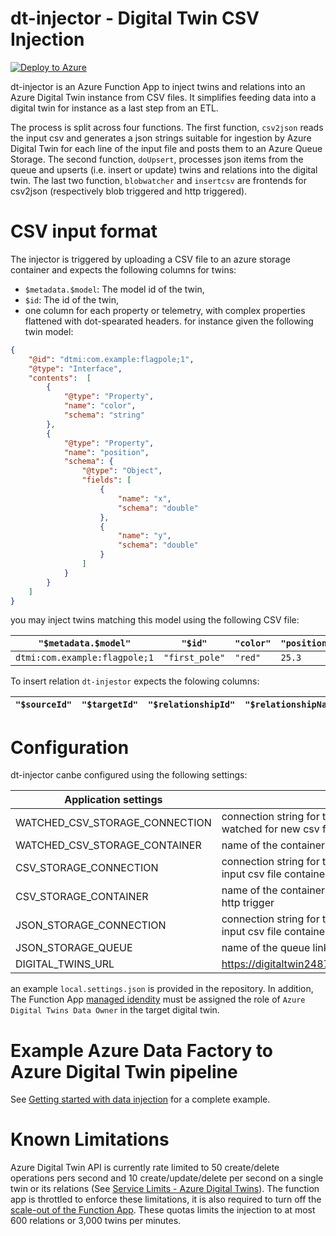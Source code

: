 # dt-injector - Digital Twin CSV Injection

[![Deploy to Azure](https://aka.ms/deploytoazurebutton)](https://portal.azure.com/#create/Microsoft.Template/uri/https%3A%2F%2Fraw.githubusercontent.com%2FCosmo-Tech%2Fazure-digital-twin-injector%2Fmain%2Fdeploy%2Fazuredeploy.json)

dt-injector is an Azure Function App to inject twins and relations into an
Azure Digital Twin instance from CSV files. It simplifies feeding data into a
digital twin for instance as a last step from an ETL.

The process is split across four functions. The first function, `csv2json`
reads the input csv and generates a json strings suitable for ingestion by
Azure Digital Twin for each line of the input file and posts them to an Azure
Queue Storage. The second function, `doUpsert`, processes json items from the
queue and upserts (i.e. insert or update) twins and relations into the
digital twin. The last two function, `blobwatcher` and `insertcsv` are
frontends for csv2json (respectively blob triggered and http triggered).

# CSV input format

The injector is triggered by uploading a CSV file to an azure storage
container and expects the following columns for twins:
 - `$metadata.$model`: The model id of the twin,
 - `$id`: The id of the twin,
 - one column for each property or telemetry, with complex properties
   flattened with dot-spearated headers.
for instance given the following twin model:
```json
{
    "@id": "dtmi:com.example:flagpole;1",
    "@type": "Interface",
    "contents":  [
        {
            "@type": "Property",
            "name": "color",
            "schema": "string"
        },
        {
            "@type": "Property",
            "name": "position",
            "schema": {
                "@type": "Object",
                "fields": [
                    {
                        "name": "x",
                        "schema": "double"
                    },
                    {
                        "name": "y",
                        "schema": "double"
                    }
                ]
            }
        }
    ]
}
```

you may inject twins matching this model using the following CSV file:

| `"$metadata.$model"`          | `"$id"`        | `"color"` | `"position.x"` | `"position.y"` |
| ----------------------------- | -------------- | --------- | -------------- | -------------- |
| `dtmi:com.example:flagpole;1` | `"first_pole"` | `"red"`   | `25.3`         | `42.0`         |

To insert relation `dt-injestor` expects the folowing columns:

| `"$sourceId"` | `"$targetId"` | `"$relationshipId"` | `"$relationshipName"` | `"property1"` | `"property..."` |
| ------------- | ------------- | ------------------- | --------------------- | ------------- | --------------- |

# Configuration

dt-injector canbe configured using the following settings:

| **Application settings**       |                                                                                                     |
| ------------------------------ | --------------------------------------------------------------------------------------------------- |
| WATCHED_CSV_STORAGE_CONNECTION | connection string for the storage account being watched for new csv files                           |
| WATCHED_CSV_STORAGE_CONTAINER  | name of the container to monitor for new csv                                                        |
| CSV_STORAGE_CONNECTION         | connection string for the storage account hosting the input csv file container for the http trigger |
| CSV_STORAGE_CONTAINER          | name of the container where new csv are read by the http trigger                                    |
| JSON_STORAGE_CONNECTION        | connection string for the storage account hosting the input csv file container                      |
| JSON_STORAGE_QUEUE             | name of the queue linking the two functions                                                         |
| DIGITAL_TWINS_URL               | https://digitaltwin24876.api.weu.digitaltwins.azure.net                                             |


an example `local.settings.json` is provided in the repository. In addition,
The Function App [managed
idendity](https://docs.microsoft.com/en-us/azure/app-service/overview-managed-identity?tabs=javascript)
must be assigned the role of `Azure Digital Twins Data Owner` in the target
digital twin.

# Example Azure Data Factory to Azure Digital Twin pipeline

See [Getting started with data injection](https://github.com/Cosmo-Tech/getting-started-with-data-injection) for a complete example.

# Known Limitations

Azure Digital Twin API is currently rate limited to 50 create/delete
operations pers second and 10 create/update/delete per second on a single
twin or its relations (See [Service Limits - Azure Digital
Twins](https://docs.microsoft.com/en-us/azure/digital-twins/reference-service-limits)).
The function app is throttled to enforce these limitations, it is also
required to turn off the [scale-out of the Function
App](https://docs.microsoft.com/en-us/azure/azure-functions/functions-scale).
These quotas limits the injection to at most 600 relations or 3,000 twins per minutes.
